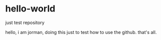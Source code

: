 # hello-world
just test repository

hello,
i am jorman, doing this just to test how to use the github.
that's all.
